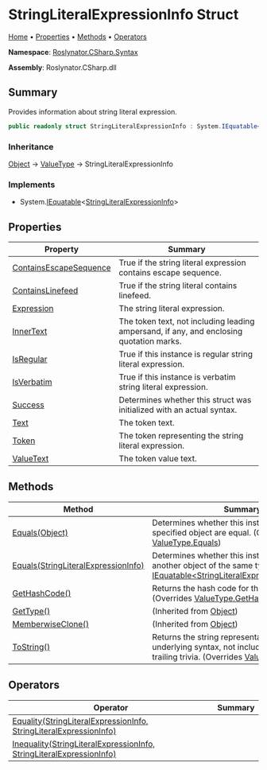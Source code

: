 <a name="_Top"></a>

# StringLiteralExpressionInfo Struct

[Home](../../../../README.md#_Top) &#x2022; [Properties](#properties) &#x2022; [Methods](#methods) &#x2022; [Operators](#operators)

**Namespace**: [Roslynator.CSharp.Syntax](../README.md#_Top)

**Assembly**: Roslynator\.CSharp\.dll

## Summary

Provides information about string literal expression\.

```csharp
public readonly struct StringLiteralExpressionInfo : System.IEquatable<StringLiteralExpressionInfo>
```

### Inheritance

[Object](https://docs.microsoft.com/en-us/dotnet/api/system.object) &#x2192; [ValueType](https://docs.microsoft.com/en-us/dotnet/api/system.valuetype) &#x2192; StringLiteralExpressionInfo

### Implements

* System\.[IEquatable](https://docs.microsoft.com/en-us/dotnet/api/system.iequatable-1)\<[StringLiteralExpressionInfo](#_Top)>

## Properties

| Property | Summary |
| -------- | ------- |
| [ContainsEscapeSequence](ContainsEscapeSequence/README.md#_Top) | True if the string literal expression contains escape sequence\. |
| [ContainsLinefeed](ContainsLinefeed/README.md#_Top) | True if the string literal contains linefeed\. |
| [Expression](Expression/README.md#_Top) | The string literal expression\. |
| [InnerText](InnerText/README.md#_Top) | The token text, not including leading ampersand, if any, and enclosing quotation marks\. |
| [IsRegular](IsRegular/README.md#_Top) | True if this instance is regular string literal expression\. |
| [IsVerbatim](IsVerbatim/README.md#_Top) | True if this instance is verbatim string literal expression\. |
| [Success](Success/README.md#_Top) | Determines whether this struct was initialized with an actual syntax\. |
| [Text](Text/README.md#_Top) | The token text\. |
| [Token](Token/README.md#_Top) | The token representing the string literal expression\. |
| [ValueText](ValueText/README.md#_Top) | The token value text\. |

## Methods

| Method | Summary |
| ------ | ------- |
| [Equals(Object)](Equals/README.md#Roslynator_CSharp_Syntax_StringLiteralExpressionInfo_Equals_System_Object_) | Determines whether this instance and a specified object are equal\. \(Overrides [ValueType.Equals](https://docs.microsoft.com/en-us/dotnet/api/system.valuetype.equals)\) |
| [Equals(StringLiteralExpressionInfo)](Equals/README.md#Roslynator_CSharp_Syntax_StringLiteralExpressionInfo_Equals_Roslynator_CSharp_Syntax_StringLiteralExpressionInfo_) | Determines whether this instance is equal to another object of the same type\. \(Implements [IEquatable\<StringLiteralExpressionInfo>.Equals](https://docs.microsoft.com/en-us/dotnet/api/system.iequatable-1.equals)\) |
| [GetHashCode()](GetHashCode/README.md#_Top) | Returns the hash code for this instance\. \(Overrides [ValueType.GetHashCode](https://docs.microsoft.com/en-us/dotnet/api/system.valuetype.gethashcode)\) |
| [GetType()](https://docs.microsoft.com/en-us/dotnet/api/system.object.gettype) |  \(Inherited from [Object](https://docs.microsoft.com/en-us/dotnet/api/system.object)\) |
| [MemberwiseClone()](https://docs.microsoft.com/en-us/dotnet/api/system.object.memberwiseclone) |  \(Inherited from [Object](https://docs.microsoft.com/en-us/dotnet/api/system.object)\) |
| [ToString()](ToString/README.md#_Top) | Returns the string representation of the underlying syntax, not including its leading and trailing trivia\. \(Overrides [ValueType.ToString](https://docs.microsoft.com/en-us/dotnet/api/system.valuetype.tostring)\) |

## Operators

| Operator | Summary |
| -------- | ------- |
| [Equality(StringLiteralExpressionInfo, StringLiteralExpressionInfo)](op_Equality/README.md#_Top) | |
| [Inequality(StringLiteralExpressionInfo, StringLiteralExpressionInfo)](op_Inequality/README.md#_Top) | |

